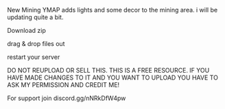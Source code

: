 New Mining YMAP adds lights and some decor to the mining area. i will be updating quite a bit.

Download zip

drag & drop files out

restart your server

DO NOT REUPLOAD OR SELL THIS. THIS IS A FREE RESOURCE. IF YOU HAVE MADE CHANGES TO IT AND YOU WANT TO UPLOAD YOU HAVE TO ASK MY PERMISSION AND CREDIT ME!

For support join discord.gg/nNRkDfW4pw 
